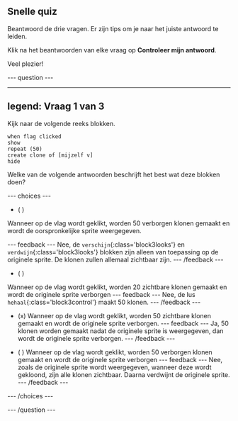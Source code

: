 ## Snelle quiz

Beantwoord de drie vragen. Er zijn tips om je naar het juiste antwoord te leiden.

Klik na het beantwoorden van elke vraag op **Controleer mijn antwoord**.

Veel plezier!

--- question ---

---
legend: Vraag 1 van 3
---

Kijk naar de volgende reeks blokken.

```blocks3
when flag clicked
show
repeat (50)
create clone of [mijzelf v]
hide
```

Welke van de volgende antwoorden beschrijft het best wat deze blokken doen?

--- choices ---

- ( )

Wanneer op de vlag wordt geklikt, worden 50 verborgen klonen gemaakt en wordt de oorspronkelijke sprite weergegeven.

  --- feedback ---
Nee, de `verschijn`{:class='block3looks'} en `verdwijn`{:class='block3looks'} blokken zijn alleen van toepassing op de originele sprite. De klonen zullen allemaal zichtbaar zijn.
--- /feedback ---

- ( )

Wanneer op de vlag wordt geklikt, worden 20 zichtbare klonen gemaakt en wordt de originele sprite verborgen
--- feedback ---
Nee, de lus `hehaal`{:class='block3control'} maakt 50 klonen.
--- /feedback ---

- (x) Wanneer op de vlag wordt geklikt, worden 50 zichtbare klonen gemaakt en wordt de originele sprite verborgen.
--- feedback ---
Ja, 50 klonen worden gemaakt nadat de originele sprite is weergegeven, dan wordt de originele sprite verborgen.
--- /feedback ---

- ( ) Wanneer op de vlag wordt geklikt, worden 50 verborgen klonen gemaakt en wordt de originele sprite verborgen
--- feedback ---
Nee, zoals de originele sprite wordt weergegeven, wanneer deze wordt gekloond, zijn alle klonen zichtbaar. Daarna verdwijnt de originele sprite.
--- /feedback ---

--- /choices ---

--- /question ---
